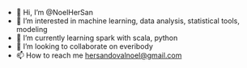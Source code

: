 - 👋 Hi, I’m @NoelHerSan
- 👀 I’m interested in machine learning, data analysis, statistical tools, modeling
- 🌱 I’m currently learning spark with scala, python
- 💞️ I’m looking to collaborate on everibody
- 📫 How to reach me hersandovalnoel@gmail.com

<!---
NoelHerSan/NoelHerSan is a ✨ special ✨ repository because its `README.md` (this file) appears on your GitHub profile.
You can click the Preview link to take a look at your changes.
--->
